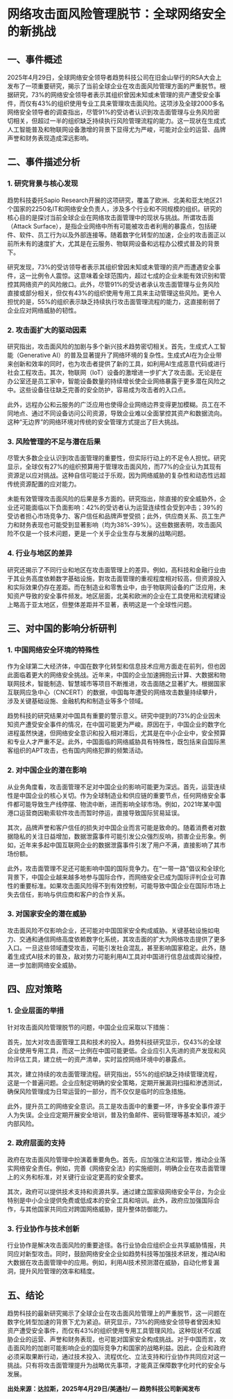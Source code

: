 # 网络攻击面风险管理脱节：全球网络安全的新挑战

## 一、事件概述

2025年4月29日，全球网络安全领导者趋势科技公司在旧金山举行的RSA大会上发布了一项重要研究，揭示了当前全球企业在攻击面风险管理方面的严重脱节。根据研究，73%的网络安全领导者表示其组织曾因未知或未管理的资产遭受安全事件，而仅有43%的组织使用专业工具来管理攻击面风险。这项涉及全球2000多名网络安全领导者的调查指出，尽管91%的受访者认识到攻击面管理与业务风险密切相关，但超过一半的组织缺乏持续执行风险管理流程的能力。这一现状在生成式人工智能普及和物联网设备激增的背景下显得尤为严峻，可能对企业的运营、品牌声誉和财务表现造成深远影响。

## 二、事件描述分析

### 1. 研究背景与核心发现

趋势科技委托Sapio Research开展的这项研究，覆盖了欧洲、北美和亚太地区21个国家的2250名IT和网络安全负责人，涉及多个行业和不同规模的组织。研究的核心目的是探讨当前全球企业在网络攻击面管理中的现状与挑战。所谓攻击面（Attack Surface），是指企业网络中所有可能被攻击者利用的暴露点，包括硬件、软件、员工行为以及外部连接等。随着数字化转型的加速，企业的攻击面正以前所未有的速度扩大，尤其是在云服务、物联网设备和远程办公模式普及的背景下。

研究发现，73%的受访领导者表示其组织曾因未知或未管理的资产而遭遇安全事件，这一比例令人震惊。这意味着全球范围内，超过七成的企业未能有效识别和管控其网络资产的风险敞口。此外，尽管91%的受访者承认攻击面管理与业务风险直接或部分相关，但仅有43%的组织使用专用工具来主动管理这些风险。更令人担忧的是，55%的组织表示缺乏持续执行攻击面管理流程的能力，这直接削弱了企业应对网络威胁的韧性。

### 2. 攻击面扩大的驱动因素

研究指出，攻击面风险的加剧与多个新兴技术趋势密切相关。首先，生成式人工智能（Generative AI）的普及显著提升了网络环境的复杂性。生成式AI在为企业带来创新和效率的同时，也为攻击者提供了新的工具，如利用AI生成恶意代码或进行社会工程攻击。其次，物联网（IoT）设备的激增进一步扩大了攻击面。无论是在办公室还是员工家中，智能设备数量的持续增长使企业网络暴露于更多潜在风险之中。这些设备往往缺乏完善的安全防护，容易成为攻击者的入口点。

此外，远程办公和云服务的广泛应用也使得企业网络边界变得更加模糊。员工在不同地点、通过不同设备访问公司资源，导致企业难以全面掌控其资产和数据流向。这种“无边界”的网络环境对传统的安全管理方式提出了巨大挑战。

### 3. 风险管理的不足与潜在后果

尽管大多数企业认识到攻击面管理的重要性，但实际行动上的不足令人担忧。研究显示，全球仅有27%的组织预算用于管理攻击面风险，而77%的企业认为其现有资源足以应对挑战。这种自信可能过于乐观，因为网络威胁的复杂性和动态性远超传统资源配置的应对能力。

未能有效管理攻击面风险的后果是多方面的。研究指出，除直接的安全威胁外，企业还可能面临以下负面影响：42%的受访者认为运营连续性会受到冲击；39%的受访者担心市场竞争力、客户信任和品牌声誉受损；此外，供应商关系、员工生产力和财务表现也可能受到显著影响（均为38%-39%）。这些数据表明，攻击面风险不仅是一个技术问题，更是一个关乎企业生存与发展的战略问题。

### 4. 行业与地区的差异

研究还揭示了不同行业和地区在攻击面管理上的差异。例如，高科技和金融行业由于其业务高度依赖数字基础设施，對攻击面管理的重视程度相对较高，但资源投入和实际效果仍存在差距。而在制造业和零售业中，由于物联网设备的广泛应用，未知资产导致的安全事件频发。地区层面，北美和欧洲的企业在工具使用和流程建设上略高于亚太地区，但整体差距并不显著，表明这是一个全球性问题。

## 三、对中国的影响分析研判

### 1. 中国网络安全环境的特殊性

作为全球第二大经济体，中国在数字化转型和信息技术应用方面走在前列，但也因此面临着更大的网络安全挑战。近年来，中国的企业加速拥抱云计算、大数据和物联网技术，智能制造、智慧城市等项目不断推进，攻击面随之显著扩大。根据国家互联网应急中心（CNCERT）的数据，中国每年遭受的网络攻击数量持续攀升，涉及关键基础设施、金融机构和制造业等多个领域。

趋势科技的研究结果对中国具有重要的警示意义。研究中提到的73%的企业因未知资产遭受安全事件的情况，在中国可能更为严峻。原因在于，中国企业的数字化进程虽然快速，但网络安全意识和投入相对滞后，尤其是在中小企业中，安全预算和专业人才严重不足。此外，中国面临的网络威胁具有特殊性，既包括来自国际黑客组织的APT攻击，也有国内网络犯罪的频繁活动。

### 2. 对中国企业的潜在影响

从业务角度看，攻击面管理不足对中国企业的影响可能更为深远。首先，运营连续性是中国企业的核心关切。作为全球制造业和供应链的重要节点，任何网络安全事件都可能导致生产线停摆、物流中断，进而影响全球市场。例如，2021年某中国港口运营商因勒索软件攻击而暂时停运，直接导致国际贸易延误。

其次，品牌声誉和客户信任的损失对中国企业而言可能是致命的。随着消费者对数据隐私的关注日益增加，数据泄露事件可能引发公众强烈反响，损害企业形象。例如，近年来多起中国互联网企业的数据泄露事件引发了用户不满，直接影响了其市场份额。

此外，攻击面管理不足还可能影响中国的国际竞争力。在“一带一路”倡议和全球化背景下，中国企业越来越多地参与国际合作，而网络安全已成为国际评判企业可靠性的重要标准。如果攻击面风险得不到有效控制，可能导致中国企业在国际市场上失去信任，影响与供应商和客户的合作关系。

### 3. 对国家安全的潜在威胁

攻击面风险不仅影响企业，还可能对中国国家安全构成威胁。关键基础设施如电力、交通和通信网络高度依赖数字化系统，其攻击面的扩大为网络攻击提供了更多入口。一旦这些领域遭受攻击，可能引发社会混乱，甚至影响国家稳定。此外，随着生成式AI技术的普及，敌对势力可能利用AI工具对中国进行信息战或舆论操控，进一步加剧网络安全威胁。

## 四、应对策略

### 1. 企业层面的举措

针对攻击面风险管理脱节的问题，中国企业应采取以下措施：

首先，加大对攻击面管理工具和技术的投入。趋势科技研究显示，仅43%的全球企业使用专用工具，而这一比例在中国可能更低。企业应引入先进的资产发现和风险评估工具，建立统一的资产清单，实时监控网络环境中的暴露点。

其次，建立持续的攻击面管理流程。研究指出，55%的组织缺乏持续管理流程，这是一个普遍问题。企业应制定明确的安全策略，定期开展漏洞扫描和渗透测试，确保风险管理成为日常运营的一部分，而不仅仅是临时的应急措施。

此外，提升员工的网络安全意识。员工是攻击面中的重要一环，许多安全事件源于人为失误。企业应定期开展安全培训，普及钓鱼邮件、密码管理等基本知识，减少内部风险。

### 2. 政府层面的支持

政府在攻击面风险管理中扮演着重要角色。首先，应加强立法和监管，推动企业落实网络安全责任。例如，完善《网络安全法》的实施细则，明确企业在攻击面管理上的义务和标准，对关键行业设定更高的安全要求。

其次，政府可以提供技术支持和资源共享。通过建立国家级网络安全平台，为企业特别是中小企业提供免费或低成本的安全工具和培训。此外，政府应加强国际合作，与其他国家共同应对跨国网络威胁，提升整体防御能力。

### 3. 行业协作与技术创新

行业协作是解决攻击面风险的重要途径。各行业协会应组织企业共享威胁情报，共同应对新型攻击。同时，鼓励网络安全企业如趋势科技等加强技术研发，推动AI和大数据在攻击面管理中的应用。例如，利用AI技术预测潜在威胁，自动化修复漏洞，提升风险管理的效率和精度。

## 五、结论

趋势科技的最新研究揭示了全球企业在攻击面风险管理上的严重脱节，这一问题在数字化转型加速的背景下尤为紧迫。研究显示，73%的网络安全领导者曾因未知资产遭受安全事件，而仅有43%的组织使用专用工具管理风险。这种现状不仅威胁企业的运营、声誉和财务表现，也可能对国家安全构成挑战。对于中国而言，攻击面风险的加剧可能影响企业的国际竞争力和国家的战略利益。因此，企业和政府必须采取果断行动，通过技术投入、流程优化、立法支持和行业协作共同应对这一挑战。只有将攻击面管理提升为战略优先事项，才能真正保障数字化时代的安全与发展。

**出处来源：达拉斯，2025年4月29日/美通社/ — 趋势科技公司新闻发布**